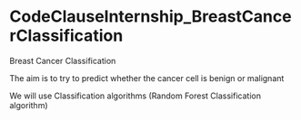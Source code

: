 # CodeClauseInternship_BreastCancerClassification

Breast Cancer Classification

The aim is to try to predict whether the cancer cell is benign or malignant

We will use Classification algorithms (Random Forest Classification algorithm)
